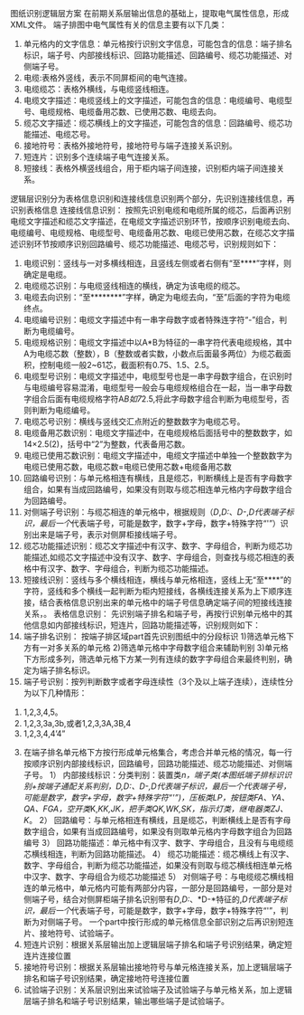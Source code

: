 图纸识别逻辑层方案
在前期关系层输出信息的基础上，提取电气属性信息，形成XML文件。
端子排图中电气属性有关的信息主要有以下几类：   
1.	单元格内的文字信息：单元格按行识别文字信息，可能包含的信息：端子排名标识，端子号、内部接线标识、回路功能描述、回路编号、缆芯功能描述、对侧端子号。
2.	电缆:表格外竖线，表示不同屏柜间的电气连接。
3.	电缆缆芯：表格外横线，与电缆竖线相连。
4.	电缆文字描述：电缆竖线上的文字描述，可能包含的信息：电缆编号、电缆型号、电缆规格、电缆备用芯数、已使用芯数、电缆去向。
5.	缆芯文字描述：缆芯横线上的文字描述，可能包含的信息：回路编号、缆芯功能描述、电缆芯号。
6.	接地符号：表格外接地符号，接地符号与端子连接关系识别。
7.	短连片：识别多个连续端子电气连接关系。
8.	短接线：表格外横竖线组合，用于柜内端子间连接，识别柜内端子间连接关系。



逻辑层识别分为表格信息识别和连接线信息识别两个部分，先识别连接线信息，再识别表格信息
连接线信息识别：
按照先识别电缆和电缆所属的缆芯，后面再识别电缆文字描述和缆芯文字描述，在电缆文字描述识别环节，按顺序识别电缆去向、电缆编号、电缆规格、电缆型号、电缆备用芯数、电缆已使用芯数，在缆芯文字描述识别环节按顺序识别回路编号、缆芯功能描述、电缆芯号，识别规则如下：
1.	电缆识别：竖线与一对多横线相连，且竖线左侧或者右侧有“至****”字样，则确定是电缆。
2.	电缆缆芯识别：与电缆竖线相连的横线，确定为该电缆的缆芯。
3.	电缆去向识别：“至********”字样，确定为电缆去向，“至”后面的字符为电缆终点。
4.	电缆编号识别：电缆文字描述中有一串字母数字或者特殊连字符“-”组合，判断为电缆编号。
5.	电缆规格识别：电缆文字描述中以A*B为特征的一串字符代表电缆规格，其中A为电缆芯数（整数），B（整数或者实数，小数点后面最多两位）为缆芯截面积，控制电缆一般2~61芯，截面积有0.75、1.5、2.5。
6.	电缆型号识别：电缆文字描述中，电缆型号也是一串字母数字组合，在识别时与电缆编号容易混淆，电缆型号一般会与电缆规格组合在一起，当一串字母数字组合后面有电缆规格字符A*B如7*2.5,将此字母数字组合判断为电缆型号，否则判断为电缆编号。
7.	电缆芯号识别：横线与竖线交汇点附近的整数数字为电缆芯号。
8.	电缆备用芯数识别：电缆文字描述中，在电缆规格后面括号中的整数数字，如14×2.5(2)，括号中“2”为整数，代表备用芯数。
9.	电缆已使用芯数识别：电缆文字描述中，电缆文字描述中单独一个整数数字为电缆已使用芯数，电缆芯数=电缆已使用芯数+电缆备用芯数
10.	回路编号识别：与单元格相连有横线，且是缆芯，判断横线上是否有字母数字组合，如果有当成回路编号，如果没有则取与缆芯相连单元格内字母数字组合为回路编号。
11.	对侧端子号识别：与缆芯相连的单元格中，根据规则（*D*,*D:*、*D-*,*D代表端子标识，最后一个*代表端子号，可能是数字，数字+字母，数字+特殊字符“'”）识别出来是端子号，表示对侧屏柜接线端子号。
12.	缆芯功能描述识别：缆芯文字描述中有汉字、数字、字母组合，判断为缆芯功能描述,如缆芯文字描述中没有汉字、数字、字母组合，则查找与缆芯相连的表格中有汉字、数字、字母组合，判断为缆芯功能描述。
13.	短接线识别：竖线与多个横线相连，横线与单元格相连，竖线上无“至****”的字符，竖线和多个横线一起判断为柜内短接线，各横线连接关系为上下顺序连接，结合表格信息识别出来的单元格中的端子号信息确定端子间的短接线连接关系，。
表格信息识别：
先识别端子排名和端子号，再按行识别单元格中的其他信息如内部接线标识，短连片，回路功能描述等，识别规则如下：
1.	端子排名识别：
按端子排区域part首先识别图纸中的分段标识
1)筛选单元格下方有一对多关系的单元格
2)筛选单元格中字母数字组合来辅助判别 
3)单元格下方形成多列，筛选单元格下方某一列有连续的数字字母组合来最终判别，确定为端子排名标识。  
2.	端子号识别：按列判断数字或者字母连续性（3个及以上端子连续），连续性分为以下几种情形：
1)	1,2,3,4,5。
2)	1,2,3,3a,3b,或者1,2,3,3A,3B,4
3)	1,2,3,4,4’4”
3.	在端子排名单元格下方按行形成单元格集合，考虑合并单元格的情况，每一行按顺序识别内部接线标识，回路编号，回路功能描述、缆芯功能描述、对侧端子号。
1）	内部接线标识：分类判别：装置类*n，端子类(本图纸端子排标识识别+按端子通配关系判别，*D*,*D:*、*D-*,*D代表端子标识，最后一个*代表端子号，可能是数字，数字+字母，数字+特殊字符“'”)，压板类LP，按钮类FA、YA、QA、FGA，空开类*K,*KK,*JK，把手类QK,WK,SK，指示灯类，继电器类*ZJ、K*。
2）	回路编号：与单元格相连有横线，且是缆芯，判断横线上是否有字母数字组合，如果有当成回路编号，如果没有则取单元格内字母数字组合为回路编号
3）	回路功能描述：单元格中有汉字、数字、字母组合，且没有与电缆缆芯横线相连，判断为回路功能描述。
4）	缆芯功能描述：缆芯横线上有汉字、数字、字母组合，判断为缆芯功能描述，如果没有则取与缆芯横线相连单元格中汉字、数字、字母组合为缆芯功能描述
5）	对侧端子号：与电缆缆芯横线相连的单元格中，单元格内可能有两部分内容，一部分是回路编号，一部分是对侧端子号，结合对侧屏柜端子排名识别带有*D*,*D:*、*D-*特征的,*D代表端子标识，最后一个*代表端子号，可能是数字，数字+字母，数字+特殊字符“'”，判断为对侧端子号。
一个part中按行形成的单元格信息全部识别之后再识别短连片、接地符号、试验端子。
4.	短连片识别：根据关系层输出加上逻辑层端子排名和端子号识别结果，确定短连片连接位置
5.	接地符号识别：根据关系层输出接地符号与单元格连接关系，加上逻辑层端子排名和端子号识别结果，确定接地符号连接位置
6.	试验端子识别：关系层识别出来试验端子及试验端子与单元格关系，加上逻辑层端子排名和端子号识别结果，输出哪些端子是试验端子。
